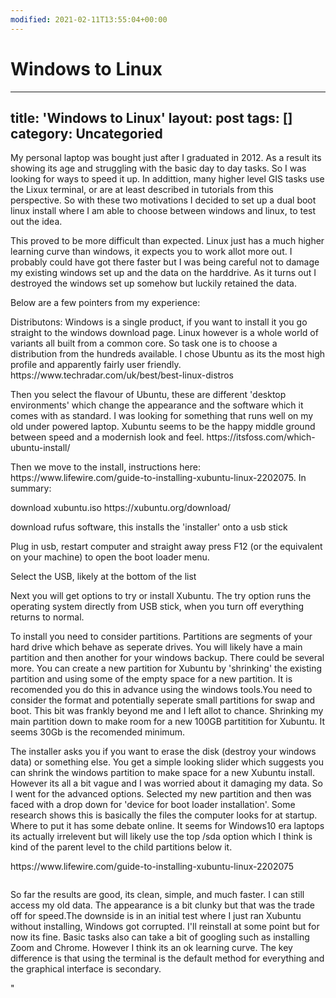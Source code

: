 ```yaml
---
modified: 2021-02-11T13:55:04+00:00
---
```


# Windows to Linux

---
title: 'Windows to Linux'
layout: post
tags: []
category: 
Uncategoried
---

<p>My personal laptop was bought just after I graduated in 2012. As a result its showing its age and struggling with the basic day to day tasks. So I was looking for ways to speed it up. In addittion, many higher level GIS tasks use the Lixux terminal, or are at least described in tutorials from this perspective.  So with these two motivations I decided to set up a dual boot linux install where I am able to choose between windows and linux, to test out the idea.</p>



<p>This proved to be more difficult than expected. Linux just has a much higher learning curve than windows, it expects you to work allot more out. I probably could have got there faster but I was being careful not to damage my existing windows set up and the data on the harddrive. As it turns out I destroyed the windows set up somehow but luckily retained the data.</p>



<p>Below are a few pointers from my experience:</p>



<p>Distributons: Windows is a single product, if you want to install it you go straight to the windows download page. Linux however is a whole world of variants all built from a common core. So task one is to choose a distribution from the hundreds available. I chose Ubuntu as its the most high profile and apparently fairly user friendly. https://www.techradar.com/uk/best/best-linux-distros</p>



<p>Then you select the flavour of Ubuntu, these are different 'desktop environments' which change  the appearance and the software which it comes with as standard. I was looking for something that runs well on my old under powered laptop. Xubuntu seems to be the happy middle ground between speed and a modernish look and feel. https://itsfoss.com/which-ubuntu-install/ </p>



<p>Then we move to the install, instructions here: https://www.lifewire.com/guide-to-installing-xubuntu-linux-2202075. In summary:</p>



<p>download xubuntu.iso   https://xubuntu.org/download/</p>



<p>download rufus software, this installs the 'installer' onto a usb stick</p>



<p>Plug in usb, restart computer and straight away press F12 (or the equivalent on your machine) to open the boot loader menu. </p>



<p>Select the USB, likely at the bottom of the list</p>



<p>Next you will get options to try or install Xubuntu. The try option runs the operating system directly from USB stick, when you turn off everything returns to normal.</p>



<p>To install you need to consider partitions. Partitions are segments of your hard drive which behave as seperate drives. You will likely have a main partition and then another for your windows backup. There could be several more. You can create a new partition for Xubuntu by 'shrinking' the existing partition and using some of the empty space for a new partition. It is recomended you do this in advance using the windows tools.You need to consider the format and potentially seperate small partitions for swap and boot. This bit was frankly beyond me and I left allot to chance. Shrinking my main partition down to make room for a new 100GB partitition for Xubuntu. It seems 30Gb is the recomended minimum.</p>



<p>The installer asks you if you want to erase the disk (destroy your windows data) or something else. You get a simple looking slider which suggests you can shrink the windows partition to make space for a new Xubuntu install. However its all a bit vague and I was worried about it damaging my data. So I went for the advanced options. Selected my new partition and then was faced with a drop down for 'device for boot loader installation'. Some research shows this is basically the files the computer looks for at startup. Where to put it has some debate online. It seems for Windows10 era laptops its actually irrelevent but will likely use the top /sda option which I think is kind of the parent level to the child partitions below it.</p>



<p>https://www.lifewire.com/guide-to-installing-xubuntu-linux-2202075</p>


<!-- wp:image -->
<figure class=""wp-block-image""><img src=""https://www.lifewire.com/thmb/S3ilXk9wrVntPtcY6CMxIcCGd9I=/1024x768/filters:no_upscale():max_bytes(150000):strip_icc():format(webp)/xubuntu-custom-partition-fcf597a2f05a44019923dd9235f53b78.jpg"" alt=""Xubuntu custom partition"" /></figure>
<!-- /wp:image -->


<p>So far the results are good, its clean, simple, and much faster. I can still access my old data. The appearance is a bit clunky but that was the trade off for speed.The downside is in an initial test where I just ran Xubuntu without installing, Windows got corrupted. I'll reinstall at some point but for now its fine. Basic tasks also can take a bit of googling such as installing Zoom and Chrome. However I think its an ok learning curve. The key difference is that using the terminal is the default method for everything and the graphical interface is secondary.</p>
"